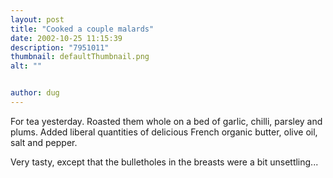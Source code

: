 ```yaml
---
layout: post
title: "Cooked a couple malards"
date: 2002-10-25 11:15:39
description: "7951011"
thumbnail: defaultThumbnail.png
alt: ""


author: dug
---
```


<p>For tea yesterday. Roasted them whole on a bed of garlic, chilli, parsley and plums. Added liberal quantities of delicious French organic butter, olive oil, salt and pepper.</p>

<p>Very tasty, except that the bulletholes in the breasts were a bit unsettling...</p>
